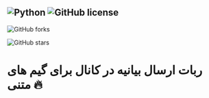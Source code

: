 ![Python](https://img.shields.io/badge/python-3670A0?style=for-the-badge&logo=python&logoColor=ffdd54) ![GitHub license](https://github.com/imahdiahz/tweet/blob/main/LICENSE/)
-
![GitHub forks](https://github.com/imahdiahz/tweet/network/members)

![GitHub stars](https://github.com/imahdiahz/tweet/stargazers)
# ربات ارسال بیانیه در کانال برای گیم های متنی 🔥